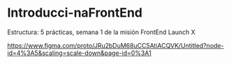 # Introducci-naFrontEnd

Estructura: 
5 prácticas, semana 1 de la misión FrontEnd Launch X 

https://www.figma.com/proto/JRu2bDuM68uCC5AtiACQVK/Untitled?node-id=4%3A5&scaling=scale-down&page-id=0%3A1
